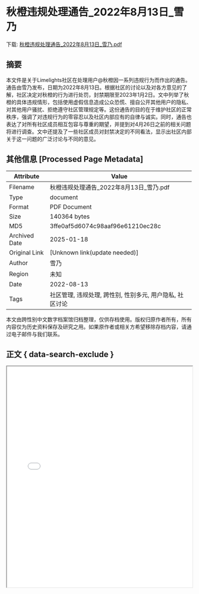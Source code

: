 # 秋橙违规处理通告_2022年8月13日_雪乃

<!-- tcd_download_link -->
下载: <a href="../秋橙违规处理通告_2022年8月13日_雪乃.pdf" download>秋橙违规处理通告_2022年8月13日_雪乃.pdf</a>
<!-- tcd_download_link_end -->

## 摘要

<!-- tcd_abstract -->
本文件是关于Limelights社区在处理用户@秋橙因一系列违规行为而作出的通告。通告由雪乃发布，日期为2022年8月13日。根据社区的讨论以及对各方意见的了解，社区决定对秋橙的行为进行处罚，封禁期限至2023年1月2日。文中列举了秋橙的具体违规情形，包括使用虚假信息造成公众恐慌、擅自公开其他用户的隐私、对其他用户骚扰、拒绝遵守社区管理规定等。这份通告的目的在于维护社区的正常秩序，强调了对违规行为的零容忍以及社区内部应有的自律与诚实。同时，通告也表达了对所有社区成员相互包容与尊重的期望，并提到对4月26日之前的相关问题将进行调查。文中还提及了一些社区成员对封禁决定的不同看法，显示出社区内部关于这一问题的广泛讨论与不同的意见。

<!-- tcd_abstract_end -->

## 其他信息 [Processed Page Metadata]

| Attribute       | Value                                  |
|-----------------|----------------------------------------|
| Filename        | 秋橙违规处理通告_2022年8月13日_雪乃.pdf                             |
| Type            | document                                 |
| Format          | PDF Document                               |
| Size            | 140364 bytes                           |
| MD5             | 3ffe0af5d6074c98aaf96e61210ec28c                                  |
| Archived Date   | 2025-01-18                             |
| Original Link   | [Unknown link(update needed)]                         |
| Author          | 雪乃                               |
| Region          | 未知                               |
| Date            | 2022-08-13                                 |
| Tags            | 社区管理, 违规处理, 跨性别, 性别多元, 用户隐私, 社区讨论                                 |

本文由跨性别中文数字档案馆归档整理，仅供存档使用。版权归原作者所有，所有内容仅为历史资料保存及研究之用。如果原作者或相关方希望移除存档内容，请通过电子邮件与我们联系。

## 正文 { data-search-exclude }

<!-- tcd_main_text -->
<iframe src="../秋橙违规处理通告_2022年8月13日_雪乃.pdf" width="100%" height="600px">
    <p>无法显示PDF，请下载查看。</p>
</iframe>
<!-- tcd_main_text_end -->

